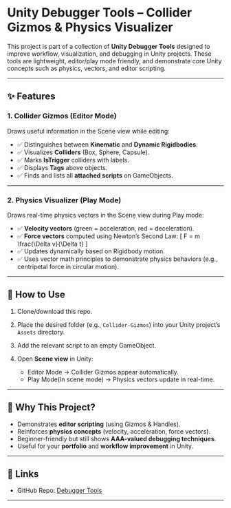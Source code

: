 # Unity Debugger Tools – Collider Gizmos & Physics Visualizer

This project is part of a collection of **Unity Debugger Tools** designed to improve workflow, visualization, and debugging in Unity projects. These tools are lightweight, editor/play mode friendly, and demonstrate core Unity concepts such as physics, vectors, and editor scripting.

---

## ✨ Features

### **1. Collider Gizmos (Editor Mode)**

Draws useful information in the Scene view while editing:

* ✅ Distinguishes between **Kinematic** and **Dynamic Rigidbodies**.
* ✅ Visualizes **Colliders** (Box, Sphere, Capsule).
* ✅ Marks **IsTrigger** colliders with labels.
* ✅ Displays **Tags** above objects.
* ✅ Finds and lists all **attached scripts** on GameObjects.

---

### **2. Physics Visualizer (Play Mode)**

Draws real-time physics vectors in the Scene view during Play mode:

* ✅ **Velocity vectors** (green = acceleration, red = deceleration).
* ✅ **Force vectors** computed using Newton’s Second Law:
  [
  F = m \frac{\Delta v}{\Delta t}
  ]
* ✅ Updates dynamically based on Rigidbody motion.
* ✅ Uses vector math principles to demonstrate physics behaviors (e.g., centripetal force in circular motion).

---

## 🚀 How to Use

1. Clone/download this repo.
2. Place the desired folder (e.g., `Collider-Gizmos`) into your Unity project’s `Assets` directory.
3. Add the relevant script to an empty GameObject.
4. Open **Scene view** in Unity:

   * Editor Mode → Collider Gizmos appear automatically.
   * Play Mode(In scene mode) → Physics vectors update in real-time.

---

## 🎯 Why This Project?

* Demonstrates **editor scripting** (using Gizmos & Handles).
* Reinforces **physics concepts** (velocity, acceleration, force vectors).
* Beginner-friendly but still shows **AAA-valued debugging techniques**.
* Useful for your **portfolio** and **workflow improvement** in Unity.

---

## 🔗 Links

* GitHub Repo: [Debugger Tools](https://github.com/Jaseem2022/Unity-Debugger-Tools)

---


